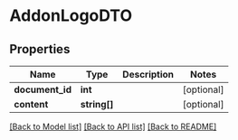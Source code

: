 # AddonLogoDTO

## Properties
Name | Type | Description | Notes
------------ | ------------- | ------------- | -------------
**document_id** | **int** |  | [optional] 
**content** | **string[]** |  | [optional] 

[[Back to Model list]](../README.md#documentation-for-models) [[Back to API list]](../README.md#documentation-for-api-endpoints) [[Back to README]](../README.md)


